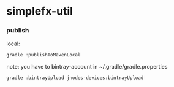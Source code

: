 # simplefx-util

### publish
local:
```gradle
gradle :publishToMavenLocal
```

note: you have to bintray-account in ~/.gradle/gradle.properties
```gradle
gradle :bintrayUpload jnodes-devices:bintrayUpload
```
